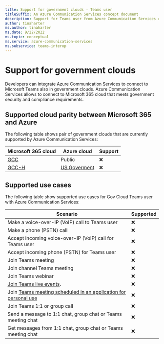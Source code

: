 ```yaml
---
title: Support for government clouds - Teams user
titleSuffix: An Azure Communication Services concept document
description: Support for Teams user from Azure Communication Services connecting to Microsoft Teams in government clouds
author: tinaharter
ms.author: tinaharter
ms.date: 9/22/2022
ms.topic: conceptual
ms.service: azure-communication-services
ms.subservice: teams-interop
---
```


# Support for government clouds
Developers can integrate Azure Communication Services to connect to Microsoft Teams also in government clouds. Azure Communication Services allows to connect to Microsoft 365 cloud that meets government security and compliance requirements. 

## Supported cloud parity between Microsoft 365 and Azure 
The following table shows pair of government clouds that are currently supported by Azure Communication Services:

| Microsoft 365 cloud| Azure cloud| Support |
| --- | --- | --- |
| [GCC](/office365/servicedescriptions/office-365-platform-service-description/office-365-us-government/gcc) | Public | ❌ |
| [GCC-H](/office365/servicedescriptions/office-365-platform-service-description/office-365-us-government/gcc-high-and-dod) | [US Goverment](/azure/azure-government/documentation-government-welcome) | ❌ |

## Supported use cases

The following table show supported use cases for Gov Cloud Teams user with Azure Communication Services:

| Scenario | Supported |
| --- | --- |
| Make a voice-over-IP (VoIP) call to Teams user | ❌ |
| Make a phone (PSTN) call | ❌ |
| Accept incoming voice-over-IP (VoIP) call for Teams user | ❌ |
| Accept incoming phone (PSTN) for Teams user | ❌ |
| Join Teams meeting | ❌ |
| Join channel Teams meeting | ❌ |
| Join Teams webinar | ❌ |
| [Join Teams live events](/microsoftteams/teams-live-events/what-are-teams-live-events).| ❌ |
| Join [Teams meeting scheduled in an application for personal use](https://www.microsoft.com/microsoft-teams/teams-for-home) | ❌ |
| Join Teams 1:1 or group call | ❌ |
| Send a message to 1:1 chat, group chat or Teams meeting chat| ❌ |
| Get messages from 1:1 chat, group chat or Teams meeting chat | ❌ |